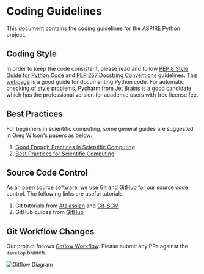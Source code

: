 
# Coding Guidelines

This document contains the coding guidelines for the ASPIRE Python project.

## Coding Style

In order to keep the code consistent, please read and follow [PEP 8 Style Guide for Python Code](https://www.python.org/dev/peps/pep-0008)
and [PEP 257 Docstring Conventions](https://www.python.org/dev/peps/pep-0257/) guidelines. [This webpage](https://realpython.com/documenting-python-code/) is a good guide for documenting Python code. 
For automatic checking of style problems, [Pycharm from Jet Brains](https://www.jetbrains.com/pycharm/) 
is a good candidate which has the professional version for academic users with free license fee. 


## Best Practices

For beginners in scientific computing, some general guides are suggested in Greg Wilson's papers as below:

 1. [Good Enough Practices in Scientific Computing]( https://doi.org/10.1371/journal.pcbi.1005510) 
 2. [Best Practices for Scientific Computing]( https://doi.org/10.1371/journal.pbio.1001745) 


## Source Code Control

As an open source software, we use Git and GitHub for our source code control. 
The following links are useful tutorials. 
1. Git tutorials from [Atalassian](https://www.atlassian.com/git/tutorials) and [Git-SCM](https://git-scm.com/docs/gittutorial)
2. GitHub guides from [GitHub](https://guides.github.com/) 

## Git Workflow Changes

Our project follows [Gitflow Workflow](https://www.atlassian.com/git/tutorials/comparing-workflows/gitflow-workflow).
Please submit any PRs against the `develop` branch.

![Gitflow Diagram](https://wac-cdn.atlassian.com/dam/jcr:61ccc620-5249-4338-be66-94d563f2843c/05%20(2).svg?cdnVersion=357)

